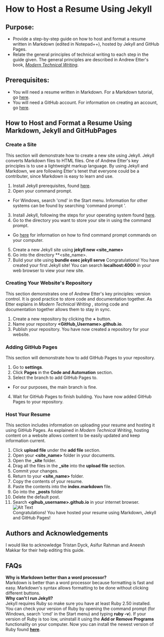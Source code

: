 # **How to Host a Resume Using Jekyll**
## Purpose: 
* Provide a step-by-step guide on how to host and format a resume written in Markdown (edited in Notepad++), hosted by Jekyll and GitHub Pages.
* Relate the general principles of technical writing to each step in the guide given. The general principles are described in Andrew Etter's book, [_Modern Technical Writing_](https://www.amazon.ca/Modern-Technical-Writing-Introduction-Documentation-ebook/dp/B01A2QL9SS/ref=sr_1_1?crid=36CB5TXK2RFM8&keywords=modern+technical+writing+by+andrew+etter&qid=1667241539&qu=eyJxc2MiOiIwLjAwIiwicXNhIjoiMC4wMCIsInFzcCI6IjAuMDAifQ%3D%3D&sprefix=%2Caps%2C121&sr=8-1).
## Prerequisites:
* You will need a resume written in Markdown. For a Markdown tutorial, go [here](https://www.markdowntutorial.com/).
* You will need a GitHub account. For information on creating an account, go [here](https://docs.github.com/en/get-started/onboarding/getting-started-with-your-github-account). 
## How to Host and Format a Resume Using Markdown, Jekyll and GitHubPages
### Create a Site
This section will demonstrate how to create a new site using Jekyll. Jekyll converts Markdown files to HTML files. One of Andrew Etter's key principles is to use a lightweight markup language. By using Jekyll and Markdown, we are following Etter's tenet that everyone could be a contributer, since Markdown is easy to learn and use.
1. Install Jekyll prerequisites, found [here](https://jekyllrb.com/docs/installation/).
2. Open your command prompt. 
* For Windows, search 'cmd' in the Start menu. Information for other systems can be found by searching 'command prompt <operating system>'.
3. Install Jekyll, following the steps for your operating system found [here](https://jekyllrb.com/docs/installation/).
4. Go to the directory you want to store your site in using the command prompt. 
* Go [here](https://www.wikihow.com/Find-All-Commands-of-CMD-in-Your-Computer) for information on how to find command prompt commands on your computer.
5. Create a new Jekyll site using **jekyll new <site_name>**
6. Go into the directory **<site_name>.
7. Build your site using **bundle exec jekyll serve**
Congratulations! You have created your first Jekyll site! You can search **localhost:4000** in your web browser to view your new site.
### Creating Your Website's Repository
This section demonstrates one of Andrew Etter's key principles: version control. It is good practice to store code and documentation together. As Etter explains in _Modern Technical Writing_ , storing code and documentation together allows them to stay in sync.
1. Create a new repository by clicking the **+** button.
2. Name your repository **<GitHub_Username>.github.io**.
3. Publish your repository.
You have now created a repository for your website.
### Adding GitHub Pages
This section will demonstrate how to add GitHub Pages to your repository.
1. Go to **settings**.
2. Click **Pages** in the **Code and Automation** section.
3. Select the branch to add GitHub Pages to.
* For our purposes, the main branch is fine.
4. Wait for GitHub Pages to finish building.
You have now added GitHub Pages to your repository.
### Host Your Resume
This section includes information on uploading your resume and hosting it using GitHub Pages. As explained in _Modern Technical Writing_, hosting content on a website allows content to be easily updated and keep information current.
1. Click **upload file** under the **add file** section.
2. Open your **<site_name>** folder in your documents.
3. Open the **_site** folder.
4. Drag all the files in the **_site** into the **upload file** section.
5. Commit your changes.
6. Return to your **<site_name>** folder.
7. Copy the contents of your resume.
8. Paste the contents into the **index.markdown** file.
9. Go into the **_posts** folder 
10. Delete the default post.
11. Search **<gihub_username>.github.io** in your internet browser.   
![Alt Text](kdotzlaw.github.io/for_readme_a2.gif)   
Congratulations! You have hosted your resume using Markdown, Jekyll and GitHub Pages!
## Authors and Acknowledgements
I would like to acknowledge Tristan Dyck, Asifur Rahman and Aneesh Makkar for their help editing this guide.
## FAQs
**Why is Markdown better than a word processor?**   
Markdown is better than a word processor because formatting is fast and easy. Markdown's syntax allows formatting to be done without clicking different buttons.   
**Why can't I run Jekyll?**   
Jekyll requires Ruby so make sure you have at least Ruby 2.50 installed. You can check your version of Ruby by opening the command prompt 
(for Windows, search 'cmd' in the Start menu) and typing **ruby -v**). If your version of Ruby is too low, uninstall 
it using the **Add or Remove Programs** functionality on your computer. Now you can install the newest version of 
Ruby found [**here**](https://rubyinstaller.org/downloads/). 



